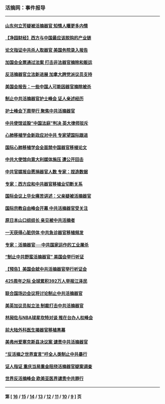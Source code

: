 ### 活摘网：事件报导
---
#### [山东何立芳疑被活摘器官 知情人曝更多内情](../../pages/nf5877/n14047530.md?09270430) 
#### [【净园财经】西方与中国最应该脱钩的产业链](../../pages/nf5877/n14016113.md?09270430) 
#### [论文指证中共杀人取器官 美国务院录入报告](../../pages/nf5877/n13999890.md?09270430) 
#### [加国会全票通过法案 打击非法器官摘除和贩运](../../pages/nf5877/n13884924.md?09270430) 
#### [反活摘器官立法新进展 加拿大跨党派议员支持](../../pages/nf5877/n13876061.md?09270430) 
#### [美国会报告：一些中国人可能因器官摘除被杀](../../pages/nf5877/n13867964.md?09270430) 
#### [制止中共活摘器官护士峰会 证人亲述经历](../../pages/nf5877/n13859007.md?09270430) 
#### [护士峰会下周举行 聚焦中共活摘器官](../../pages/nf5877/n13855418.md?09270430) 
#### [中共使馆诋毁“中国法庭”判决 英大律师驳斥](../../pages/nf5877/n13833945.md?09270430) 
#### [心肺移植学会新政应对中共 专家望国际跟进](../../pages/nf5877/n13829043.md?09270430) 
#### [国际心肺移植学会全面禁中国器官移植论文](../../pages/nf5877/n13827785.md?09270430) 
#### [中共大使馆向意大利媒体施压 遭公开回击](../../pages/nf5877/n13826038.md?09270430) 
#### [中共官媒报自愿捐器官人数 专家：捏造数据](../../pages/nf5877/n13814130.md?09270430) 
#### [专家：西方应和中共器官移植业切断关系](../../pages/nf5877/n13772828.md?09270430) 
#### [国际会议上华女痛苦讲述：父亲疑被活摘器官](../../pages/nf5877/n13771583.md?09270430) 
#### [国际宗教自由峰会开幕 中共活摘器官受关注](../../pages/nf5877/n13769995.md?09270430) 
#### [原日本山口组组长 亲见被中共活摘者](../../pages/nf5877/n13767360.md?09270430) 
#### [一天获得心脏供体 中共急诊器官移植频发](../../pages/nf5877/n13764689.md?09270430) 
#### [专家：活摘器官──中共国家运作的工业屠杀](../../pages/nf5877/n13761178.md?09270430) 
#### [“制止中共野蛮活摘器官” 美国会举行听证](../../pages/nf5877/n13735831.md?09270430) 
#### [【预告】美国会就中共活摘器官举行听证会](../../pages/nf5877/n13732843.md?09270430) 
#### [425周年之际 全球累积392万人举报江泽民](../../pages/nf5877/n13719232.md?09270430) 
#### [联合国场边会议将讨论制止中共活摘器官](../../pages/nf5877/n13656361.md?09270430) 
#### [美英加议员拟立法 制裁打击中共活摘器官](../../pages/nf5877/n13430251.md?09270430) 
#### [林昶佐与NBA球星坎特对谈 推在台办人权峰会](../../pages/nf5877/n13414467.md?09270430) 
#### [前大陆外科医生揭器官移植黑幕](../../pages/nf5877/n13401416.md?09270430) 
#### [美弗州爱塞克斯县决议案 谴责中共活摘器官](../../pages/nf5877/n13320919.md?09270430) 
#### [“反活摘之世界宣言”吁全人类制止中共暴行](../../pages/nf5877/n13259730.md?09270430) 
#### [证人指证 重庆当局重金阻挠活摘器官疑案调查](../../pages/nf5877/n13259127.md?09270430) 
#### [世界反活摘峰会 欧美亚医界谴责中共罪行](../../pages/nf5877/n13253550.md?09270430) 

---
#### 第 [ [16](./16.md?09270430) / [15](./15.md?09270430) / [14](./14.md?09270430) / [13](./13.md?09270430) / [12](./12.md?09270430) / [11](./11.md?09270430) / [10](./10.md?09270430) / [9](./9.md?09270430) ] 页
